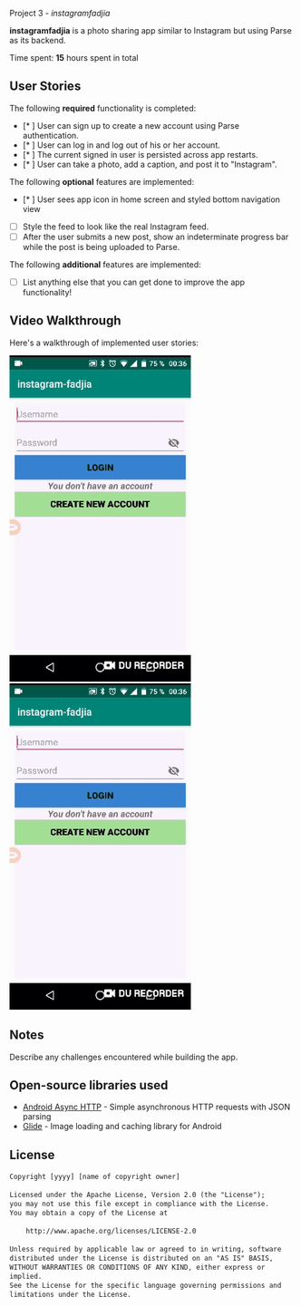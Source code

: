  Project 3 - *instagramfadjia*

**instagramfadjia** is a photo sharing app similar to Instagram but using Parse as its backend.

Time spent: **15** hours spent in total

## User Stories

The following **required** functionality is completed:

- [* ] User can sign up to create a new account using Parse authentication.
- [* ] User can log in and log out of his or her account.
- [* ] The current signed in user is persisted across app restarts.
- [* ] User can take a photo, add a caption, and post it to "Instagram".

The following **optional** features are implemented:

- [* ] User sees app icon in home screen and styled bottom navigation view
- [ ] Style the feed to look like the real Instagram feed.
- [ ] After the user submits a new post, show an indeterminate progress bar while the post is being uploaded to Parse.

The following **additional** features are implemented:

- [ ] List anything else that you can get done to improve the app functionality!

## Video Walkthrough

Here's a walkthrough of implemented user stories:

<img src='https://github.com/FadjiaLeila/instagramfadjia/blob/Required/walkthrough.gif' title='Video Walkthrough' width='' alt='Video Walkthrough' />
<img src='https://github.com/FadjiaLeila/instagramfadjia/blob/Required/walkthrough.gif' title='Video Walkthrough' width='' alt='Video Walkthrough' />


## Notes

Describe any challenges encountered while building the app.

## Open-source libraries used

- [Android Async HTTP](https://github.com/loopj/android-async-http) - Simple asynchronous HTTP requests with JSON parsing
- [Glide](https://github.com/bumptech/glide) - Image loading and caching library for Android

## License

    Copyright [yyyy] [name of copyright owner]

    Licensed under the Apache License, Version 2.0 (the "License");
    you may not use this file except in compliance with the License.
    You may obtain a copy of the License at

        http://www.apache.org/licenses/LICENSE-2.0

    Unless required by applicable law or agreed to in writing, software
    distributed under the License is distributed on an "AS IS" BASIS,
    WITHOUT WARRANTIES OR CONDITIONS OF ANY KIND, either express or implied.
    See the License for the specific language governing permissions and
    limitations under the License.
